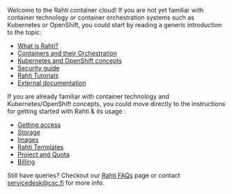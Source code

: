 Welcome to the Rahti container cloud! If you are not yet
familiar with container technology or container orchestration systems such as
Kubernetes or OpenShift, you could start by reading a generic introduction to
the topic:

  * [What is Rahti?](rahti-what-is/)
  * [Containers and their Orchestration](containers/)
  * [Kubernetes and OpenShift concepts](concepts/)
  * [Security guide](security-guide/)
  * [Rahti Tutorials](tutorials/)
  * [External documentation ](ext_docs/)

If you are already familiar with container technology and Kubernetes/OpenShift concepts,
you could move directly to the instructions for getting started with Rahti & its usage :

  * [Getting access](access/)
  * [Storage](storage/)
  * [Images](images/overview/)
  * [Rahti Templates](template-docs/)
  * [Project and Quota](usage/projects_and_quota/)
  * [Billing](billing/)

Still have queries? Checkout our [Rahti FAQs](/support/faq/#rahti) page or contact <servicedesk@csc.fi> for more info.
